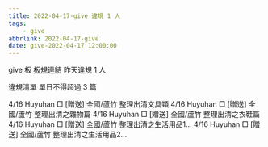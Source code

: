 ```yaml
---
title: 2022-04-17-give 違規 1 人
tags:
    - give
abbrlink: 2022-04-17-give
date: give-2022-04-17 12:00:00
---
```

give 板 [板規連結](https://www.ptt.cc/bbs/give/M.1612495900.A.C32.html)
昨天違規 1 人
<!-- more -->

違規清單
單日不得超過 3 篇

4/16 Huyuhan □ [贈送] 全國/蘆竹 整理出清文具類
4/16 Huyuhan □ [贈送] 全國/蘆竹 整理出清之雜物篇
4/16 Huyuhan □ [贈送] 全國/蘆竹 整理出清之衣鞋篇
4/16 Huyuhan □ [贈送] 全國/蘆竹 整理出清之生活用品1…
4/16 Huyuhan □ [贈送] 全國/蘆竹 整理出清之生活用品2…